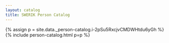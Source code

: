 ```yaml
---
layout: catalog
title: SWERIK Person Catalog
---
```

{% assign p = site.data._person-catalog.i-2pSu5RxcjvCMDWHtdu6yGh %}
{% include person-catalog.html p=p %}

